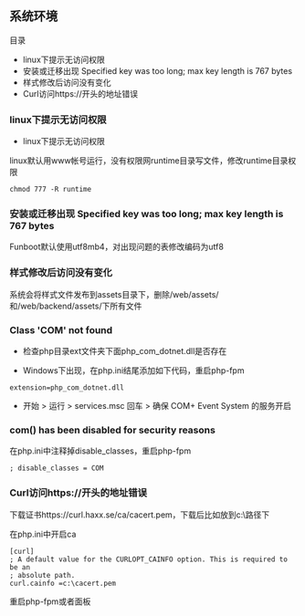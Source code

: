 系统环境
-------

目录

- linux下提示无访问权限
- 安装或迁移出现 Specified key was too long; max key length is 767 bytes
- 样式修改后访问没有变化
- Curl访问https://开头的地址错误

### linux下提示无访问权限

- linux下提示无访问权限

linux默认用www帐号运行，没有权限网runtime目录写文件，修改runtime目录权限

```
chmod 777 -R runtime
```


### 安装或迁移出现 Specified key was too long; max key length is 767 bytes

Funboot默认使用utf8mb4，对出现问题的表修改编码为utf8


### 样式修改后访问没有变化

系统会将样式文件发布到assets目录下，删除/web/assets/和/web/backend/assets/下所有文件



### Class 'COM' not found

- 检查php目录ext文件夹下面php_com_dotnet.dll是否存在

- Windows下出现，在php.ini结尾添加如下代码，重启php-fpm

```
extension=php_com_dotnet.dll
```

- 开始 > 运行 > services.msc 回车 > 确保 COM+ Event System 的服务开启

### com() has been disabled for security reasons

在php.ini中注释掉disable_classes，重启php-fpm

```
; disable_classes = COM
```

### Curl访问https://开头的地址错误

下载证书https://curl.haxx.se/ca/cacert.pem，下载后比如放到c:\路径下

在php.ini中开启ca

```
[curl]
; A default value for the CURLOPT_CAINFO option. This is required to be an
; absolute path.
curl.cainfo =c:\cacert.pem
```

重启php-fpm或者面板
 